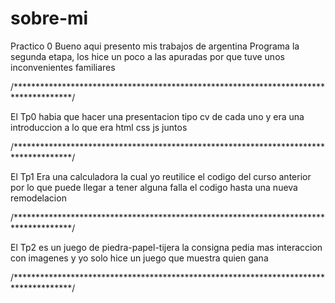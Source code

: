 # sobre-mi
Practico 0
Bueno aqui presento mis trabajos de argentina Programa la segunda etapa, los hice un poco a las apuradas por que tuve unos inconvenientes familiares

/*************************************************************************************/

El Tp0 habia que hacer una presentacion tipo cv de cada uno y era una introduccion a lo que era html css js juntos

/*************************************************************************************/

El Tp1 Era una calculadora la cual yo reutilice el codigo del curso anterior por lo que puede llegar a tener alguna falla el codigo hasta una nueva remodelacion

/*************************************************************************************/

El Tp2 es un juego de piedra-papel-tijera la consigna pedia mas interaccion con imagenes y yo solo hice un juego que muestra quien gana

/*************************************************************************************/
